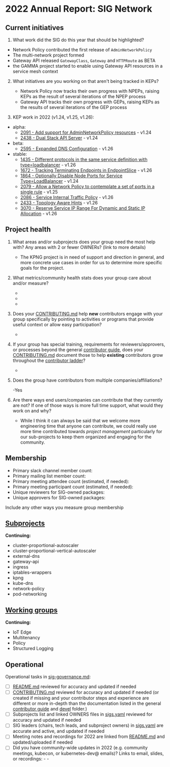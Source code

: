 # 2022 Annual Report: SIG Network

## Current initiatives

1. What work did the SIG do this year that should be highlighted?

  - Network Policy contributed the first release of `AdminNetworkPolicy`
  - The multi-network project formed
  - Gateway API released `GatewayClass`, `Gateway` and `HTTPRoute` as BETA
  - the GAMMA project started to enable using Gateway API resources in a service mesh context

2. What initiatives are you working on that aren't being tracked in KEPs?

   - Network Policy now tracks their own progress with NPEPs, raising KEPs as the result of several iterations of the NPEP process
   - Gateway API tracks their own progress with GEPs, raising KEPs as the results of several iterations of the GEP process

3. KEP work in 2022 (v1.24, v1.25, v1.26):
  - alpha:
    - [2091 - Add support for AdminNetworkPolicy resources](https://github.com/kubernetes/enhancements/tree/master/keps/sig-network/2091-admin-network-policy) - v1.24
    - [2438 - Dual Stack API Server](https://github.com/kubernetes/enhancements/tree/master/keps/sig-network/2438-dual-stack-apiserver) - v1.24
  - beta:
    - [2595 - Expanded DNS Configuration](https://github.com/kubernetes/enhancements/tree/master/keps/sig-network/2595-expanded-dns-config) - v1.26
  - stable:
    - [1435 - Different protocols in the same service definition with type=loadbalancer](https://github.com/kubernetes/enhancements/tree/master/keps/sig-network/1435-mixed-protocol-lb) - v1.26
    - [1672 - Tracking Terminating Endpoints in EndpointSlice](https://github.com/kubernetes/enhancements/tree/master/keps/sig-network/1672-tracking-terminating-endpoints) - v1.26
    - [1864 - Optionally Disable Node Ports for Service Type=LoadBalancer](https://github.com/kubernetes/enhancements/tree/master/keps/sig-network/1864-disable-lb-node-ports) - v1.24
    - [2079 - Allow a Network Policy to contemplate a set of ports in a single rule](https://github.com/kubernetes/enhancements/tree/master/keps/sig-network/2079-network-policy-port-range) - v1.25
    - [2086 - Service Internal Traffic Policy](https://github.com/kubernetes/enhancements/tree/master/keps/sig-network/2086-service-internal-traffic-policy) - v1.26
    - [2433 - Topology Aware Hints](https://github.com/kubernetes/enhancements/tree/master/keps/sig-network/2433-topology-aware-hints) - v1.26
    - [3070 - Reserve Service IP Range For Dynamic and Static IP Allocation](https://github.com/kubernetes/enhancements/tree/master/keps/sig-network/3070-reserved-service-ip-range) - v1.26


## Project health

1. What areas and/or subprojects does your group need the most help with?
   Any areas with 2 or fewer OWNERs? (link to more details)

   - The KPNG project is in need of support and direction in general, and more concrete use cases in order for us to determine more specific goals for the project.

2. What metrics/community health stats does your group care about and/or measure?

   -
   -
   -

3. Does your [CONTRIBUTING.md] help **new** contributors engage with your group specifically by pointing
   to activities or programs that provide useful context or allow easy participation?

   -

4. If your group has special training, requirements for reviewers/approvers, or processes beyond the general [contributor guide],
   does your [CONTRIBUTING.md] document those to help **existing** contributors grow throughout the [contributor ladder]?

   -

5. Does the group have contributors from multiple companies/affiliations?

   -Yes

6. Are there ways end users/companies can contribute that they currently are not?
   If one of those ways is more full time support, what would they work on and why?

   - While I think it can always be said that we welcome more engineering time that anyone can contribute, we could really use more time contributed towards _project management_ particularly for our sub-projects to keep them organized and engaging for the community.

## Membership

- Primary slack channel member count:
- Primary mailing list member count:
- Primary meeting attendee count (estimated, if needed):
- Primary meeting participant count (estimated, if needed):
- Unique reviewers for SIG-owned packages: <!-- in future, this will be generated from OWNERS files referenced from subprojects, expanded with OWNERS_ALIASES files -->
- Unique approvers for SIG-owned packages: <!-- in future, this will be generated from OWNERS files referenced from subprojects, expanded with OWNERS_ALIASES files -->

Include any other ways you measure group membership

## [Subprojects](https://git.k8s.io/community/sig-network#subprojects)



**Continuing:**

  - cluster-proportional-autoscaler
  - cluster-proportional-vertical-autoscaler
  - external-dns
  - gateway-api
  - ingress
  - iptables-wrappers
  - kpng
  - kube-dns
  - network-policy
  - pod-networking


## [Working groups](https://git.k8s.io/community/sig-network#working-groups)


**Continuing:**

 - IoT Edge
 - Multitenancy
 - Policy
 - Structured Logging

## Operational

Operational tasks in [sig-governance.md]:

- [ ] [README.md] reviewed for accuracy and updated if needed
- [ ] [CONTRIBUTING.md] reviewed for accuracy and updated if needed
      (or created if missing and your contributor steps and experience are different or more
      in-depth than the documentation listed in the general [contributor guide] and [devel] folder.)
- [ ] Subprojects list and linked OWNERS files in [sigs.yaml] reviewed for accuracy and updated if needed
- [ ] SIG leaders (chairs, tech leads, and subproject owners) in [sigs.yaml] are accurate and active, and updated if needed
- [ ] Meeting notes and recordings for 2022 are linked from [README.md] and updated/uploaded if needed
- [ ] Did you have community-wide updates in 2022 (e.g. community meetings, kubecon, or kubernetes-dev@ emails)? Links to email, slides, or recordings:
      -
      -

[CONTRIBUTING.md]: https://git.k8s.io/community/sig-network/CONTRIBUTING.md
[contributor ladder]: https://git.k8s.io/community/community-membership.md
[sig-governance.md]: https://git.k8s.io/community/committee-steering/governance/sig-governance.md
[README.md]: https://git.k8s.io/community/sig-network/README.md
[sigs.yaml]: https://git.k8s.io/community/sigs.yaml
[contributor guide]: https://git.k8s.io/community/contributors/guide/README.md
[devel]: https://git.k8s.io/community/contributors/devel/README.md
